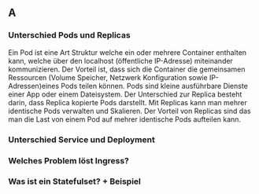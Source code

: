 ## A 
### Unterschied Pods und Replicas
Ein Pod ist eine Art Struktur welche ein oder mehrere Container enthalten kann, welche über den localhost (öffentliche IP-Adresse) miteinander kommunizieren.
Der Vorteil ist, dass sich die Container die gemeinsamen Ressourcen (Volume Speicher, Netzwerk Konfiguration sowie IP-Adressen)eines Pods teilen können. 
Pods sind kleine ausführbare Dienste einer App oder einem Dateisystem. Der Unterschied zur Replica besteht darin, dass Replica kopierte Pods darstellt. Mit Replicas kann man mehrer identische Pods verwalten und Skalieren.
Der Vorteil von Replicas sind das man die Last von einem Pod auf mehrer identische Pods aufteilen kann.
### Unterschied Service und Deployment

### Welches Problem löst Ingress?

### Was ist ein Statefulset? + Beispiel
